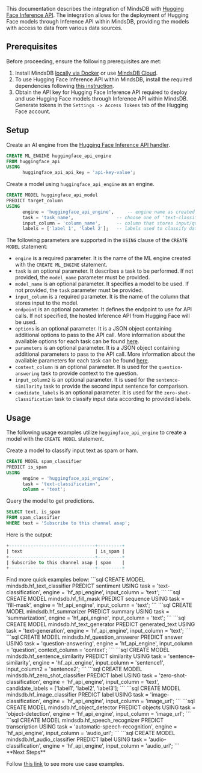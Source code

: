 This documentation describes the integration of MindsDB with [Hugging Face Inference API](https://huggingface.co/inference-endpoints/serverless).
The integration allows for the deployment of Hugging Face models through Inference API within MindsDB, providing the models with access to data from various data sources.

## Prerequisites

Before proceeding, ensure the following prerequisites are met:

1. Install MindsDB [locally via Docker](https://docs.mindsdb.com/setup/self-hosted/docker) or use [MindsDB Cloud](https://cloud.mindsdb.com/).
2. To use Hugging Face Inference API within MindsDB, install the required dependencies following [this instruction](/setup/self-hosted/docker#install-dependencies).
3. Obtain the API key for Hugging Face Inference API required to deploy and use Hugging Face models through Inference API within MindsDB. Generate tokens in the `Settings -> Access Tokens` tab of the Hugging Face account.

## Setup

Create an AI engine from the [Hugging Face Inference API handler](https://github.com/mindsdb/mindsdb/tree/staging/mindsdb/integrations/handlers/huggingface_api_handler).

```sql
CREATE ML_ENGINE huggingface_api_engine
FROM huggingface_api
USING
      huggingface_api_api_key = 'api-key-value';
```

Create a model using `huggingface_api_engine` as an engine.

```sql
CREATE MODEL huggingface_api_model
PREDICT target_column
USING
      engine = 'huggingface_api_engine',     -- engine name as created via CREATE ML_ENGINE
      task = 'task_name',                -- choose one of 'text-classification', 'text-generation', 'question-answering', 'sentence-similarity', 'zero-shot-classification', 'summarization', 'fill-mask', 'image-classification', 'object-detection', 'automatic-speech-recognition', 'audio-classification'
      input_column = 'column_name',      -- column that stores input/question to the model
      labels = ['label 1', 'label 2'];   -- labels used to classify data (used for classification tasks)
```

The following parameters are supported in the `USING` clause of the `CREATE MODEL` statement:

- `engine` is a required parameter. It is the name of the ML engine created with the `CREATE ML_ENGINE` statement.
- `task` is an optional parameter. It describes a task to be performed. If not provided, the `model_name` parameter must be provided.
- `model_name` is an optional parameter. It specifies a model to be used. If not provided, the `task` parameter must be provided.
- `input_column` is a required parameter. It is the name of the column that stores input to the model.
- `endpoint` is an optional parameter. It defines the endpoint to use for API calls. If not specified, the hosted Inference API from Hugging Face will be used.
- `options` is an optional parameter. It is a JSON object containing additional options to pass to the API call. More information about the available options for each task can be found [here](https://huggingface.co/docs/api-inference/detailed_parameters).
- `parameters` is an optional parameter. It is a JSON object containing additional parameters to pass to the API call. More information about the available parameters for each task can be found [here](https://huggingface.co/docs/api-inference/detailed_parameters).
- `context_column` is an optional parameter. It is used for the `question-answering` task to provide context to the question.
- `input_column2` is an optional parameter. It is used for the `sentence-similarity` task to provide the second input sentence for comparison.
- `candidate_labels` is an optional parameter. It is used for the `zero-shot-classification` task to classify input data according to provided labels.

## Usage

The following usage examples utilize `huggingface_api_engine` to create a model with the `CREATE MODEL` statement.

Create a model to classify input text as spam or ham.

```sql
CREATE MODEL spam_classifier
PREDICT is_spam
USING
      engine = 'huggingface_api_engine',
      task = 'text-classification',
      column = 'text';
```

Query the model to get predictions.

```sql
SELECT text, is_spam
FROM spam_classifier
WHERE text = 'Subscribe to this channel asap';
```

Here is the output:

```sql
+--------------------------------+---------+
| text                           | is_spam |
+--------------------------------+---------+
| Subscribe to this channel asap | spam    |
+--------------------------------+---------+
```

<Info>
Find more quick examples below:

<AccordionGroup>
<Accordion title="Text Classification">
```sql
CREATE MODEL mindsdb.hf_text_classifier
PREDICT sentiment
USING
  task = 'text-classification',
  engine = 'hf_api_engine',
  input_column = 'text';
```
</Accordion>
<Accordion title="Fill Mask">
```sql
CREATE MODEL mindsdb.hf_fill_mask
PREDICT sequence
USING
  task = 'fill-mask',
  engine = 'hf_api_engine',
  input_column = 'text';
```
</Accordion>
<Accordion title="Summarization">
```sql
CREATE MODEL mindsdb.hf_summarizer
PREDICT summary
USING
  task = 'summarization',
  engine = 'hf_api_engine',
  input_column = 'text';
```
</Accordion>
<Accordion title="Text Generation">
```sql
CREATE MODEL mindsdb.hf_text_generator
PREDICT generated_text
USING
  task = 'text-generation',
  engine = 'hf_api_engine',
  input_column = 'text';
```
</Accordion>
<Accordion title="Question Answering">
```sql
CREATE MODEL mindsdb.hf_question_answerer
PREDICT answer
USING
  task = 'question-answering',
  engine = 'hf_api_engine',
  input_column = 'question',
  context_column = 'context';
```
</Accordion>
<Accordion title="Sentences Similarity">
```sql
CREATE MODEL mindsdb.hf_sentence_similarity
PREDICT similarity
USING
  task = 'sentence-similarity',
  engine = 'hf_api_engine',
  input_column = 'sentence1',
  input_column2 = 'sentence2';
```
</Accordion>
<Accordion title="Zero Shot Classification">
```sql
CREATE MODEL mindsdb.hf_zero_shot_classifier
PREDICT label
USING
  task = 'zero-shot-classification',
  engine = 'hf_api_engine',
  input_column = 'text',
  candidate_labels = ['label1', 'label2', 'label3'];
```
</Accordion>
<Accordion title="Image Classification">
```sql
CREATE MODEL mindsdb.hf_image_classifier
PREDICT label
USING
  task = 'image-classification',
  engine = 'hf_api_engine',
  input_column = 'image_url';
```
</Accordion>
<Accordion title="Object Detection">
```sql
CREATE MODEL mindsdb.hf_object_detector
PREDICT objects
USING
  task = 'object-detection',
  engine = 'hf_api_engine',
  input_column = 'image_url';
```
</Accordion>
<Accordion title="Automatic Speech Recognition">
```sql
CREATE MODEL mindsdb.hf_speech_recognizer
PREDICT transcription
USING
  task = 'automatic-speech-recognition',
  engine = 'hf_api_engine',
  input_column = 'audio_url';
```
</Accordion>
<Accordion title="Audio Classification">
```sql
CREATE MODEL mindsdb.hf_audio_classifier
PREDICT label
USING
  task = 'audio-classification',
  engine = 'hf_api_engine',
  input_column = 'audio_url';
```
</Accordion>
</AccordionGroup>
</Info>

<Tip>
**Next Steps**

Follow [this link](/sql/tutorials/hugging-face-inference-api-examples) to see more use case examples.
</Tip>
